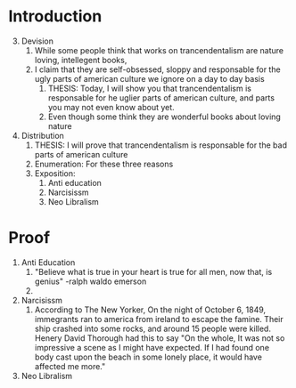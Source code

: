 # Introduction
3. Devision
	1. While some people think that works on trancendentalism are nature loving, intellegent books,
	2. I claim that they are self-obsessed, sloppy and responsable for the ugly parts of american culture we ignore on a day to day basis
		1. THESIS: Today, I will show you that trancendentalism is responsable for he uglier parts of american culture, and parts you may not even know about yet.
		2. Even though some think they are wonderful books about loving nature
4. Distribution
	1. THESIS: I will prove that trancendentalism is responsable for the bad parts of american culture 
	2. Enumeration: For these three reasons
	3. Exposition: 
		1. Anti education
		2. Narcisissm
		3. Neo Libralism
# Proof
1. Anti Education
	1. "Believe what is true in your heart is true for all men, now that, is genius" -ralph waldo emerson
	1. 
2. Narcisissm
	1. According to The New Yorker, On the night of October 6, 1849, immegrants ran to america from ireland to escape the famine. Their ship crashed into some rocks, and around 15 people were killed. Henery David Thorough had this to say "On the whole, It was not so impressive a scene as I might have expected. If I had found one body cast upon the beach in some lonely place, it would have affected me more."
3. Neo Libralism

